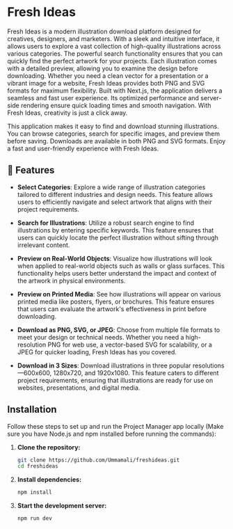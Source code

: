 # Fresh Ideas

Fresh Ideas is a modern illustration download platform designed for creatives, designers, and marketers. With a sleek and intuitive interface, it allows users to explore a vast collection of high-quality illustrations across various categories. The powerful search functionality ensures that you can quickly find the perfect artwork for your projects. Each illustration comes with a detailed preview, allowing you to examine the design before downloading. Whether you need a clean vector for a presentation or a vibrant image for a website, Fresh Ideas provides both PNG and SVG formats for maximum flexibility. Built with Next.js, the application delivers a seamless and fast user experience. Its optimized performance and server-side rendering ensure quick loading times and smooth navigation. With Fresh Ideas, creativity is just a click away.

This application makes it easy to find and download stunning illustrations. You can browse categories, search for specific images, and preview them before saving. Downloads are available in both PNG and SVG formats. Enjoy a fast and user-friendly experience with Fresh Ideas.

## 🚀 Features

- **Select Categories**: Explore a wide range of illustration categories tailored to different industries and design needs. This feature allows users to efficiently navigate and select artwork that aligns with their project requirements.

- **Search for Illustrations**: Utilize a robust search engine to find illustrations by entering specific keywords. This feature ensures that users can quickly locate the perfect illustration without sifting through irrelevant content.

- **Preview on Real-World Objects**: Visualize how illustrations will look when applied to real-world objects such as walls or glass surfaces. This functionality helps users better understand the impact and context of the artwork in physical environments.

- **Preview on Printed Media**: See how illustrations will appear on various printed media like posters, flyers, or brochures. This feature ensures that users can evaluate the artwork's effectiveness in print before downloading.

- **Download as PNG, SVG, or JPEG**: Choose from multiple file formats to meet your design or technical needs. Whether you need a high-resolution PNG for web use, a vector-based SVG for scalability, or a JPEG for quicker loading, Fresh Ideas has you covered.

- **Download in 3 Sizes**: Download illustrations in three popular resolutions—600x600, 1280x720, and 1920x1080. This feature caters to different project requirements, ensuring that illustrations are ready for use on websites, presentations, and digital media.

## Installation  

Follow these steps to set up and run the Project Manager app locally (Make sure you have Node.js and npm installed before running the commands):  

1. **Clone the repository:**  
   ```sh
   git clone https://github.com/Ummamali/freshideas.git
   cd freshideas

2. **Install dependencies:**
    ```sh
    npm install
    
3. **Start the development server:**
     ```sh
     npm run dev
